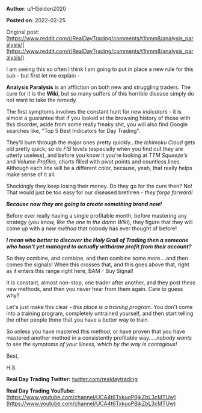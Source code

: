 **Author**: u/HSeldon2020

**Posted on**: 2022-02-25

Original post: [https://www.reddit.com/r/RealDayTrading/comments/t1hmm8/analysis_paralysis/](https://www.reddit.com/r/RealDayTrading/comments/t1hmm8/analysis_paralysis/)

I am seeing this so often I think I am going to put in place a new rule for this sub - but first let me explain -

**Analysis Paralysis** is an affliction on both new and struggling traders.  The cure for it is the **Wiki**, but so many suffers of this horrible disease simply do not want to take the remedy.

The first symptoms involves the constant hunt for new *indicators* \- it is almost a guarantee that if you looked at the browsing history of those with this disorder, aside from some really freaky shit, you will also find Google searches like, "Top 5 Best Indicators for Day Trading".   

They'll burn through the major ones pretty quickly...the *Ichimoku Cloud* gets old pretty quick, so do *FIB* levels (especially when you find out they are utterly useless), and before you know it you're looking at *TTM Squeeze's* and *Volume Profiles,* charts filled with pivot points and countless lines.  Although each line will be a different color,  because, yeah, that really helps make sense of it all.

Shockingly they keep losing their money.  Do they go for the cure then? No!  That would just be too easy for our diseased brethren - *they forge forward!*

***Because now they are going to create something brand new!***

Before ever really having a single profitable month, before mastering any strategy (*you know, like the one in the damn Wiki*), they figure that they will come up with a *new method* that nobody has ever thought of before!

***I mean who better to discover the Holy Grail of Trading then a someone who hasn't yet managed to actually withdraw profit from their account?***  

So they combine, and combine, and then combine some more....and then comes the signals!  When this crosses that, and this goes above that, right as it enters this range right here, BAM - Buy Signal!

It is constant, almost non-stop, one trader after another, and they post these new methods, and then you never hear from them again.  Care to guess why?

Let's just make this clear - *this place is a training program.*  You don't come into a training program, completely untrained yourself, and then start telling the other people there that you have a better way to train.  

So unless you have mastered this method, or have proven that you have mastered another method in a consistently profitable way.....*nobody wants to see the symptoms of your illness, which by the way is contagious!*

Best,

H.S.

**Real Day Trading Twitter:** [twitter.com/realdaytrading](https://twitter.com/realdaytrading)

**Real Day Trading YouTube:** [https://www.youtube.com/channel/UCA4t6TxkuoPBjkZbL3cMTUw](https://www.youtube.com/channel/UCA4t6TxkuoPBjkZbL3cMTUw)
